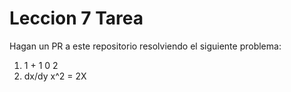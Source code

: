 # Leccion 7 Tarea

Hagan un PR a este repositorio resolviendo el siguiente problema:

1. 1 + 1 0 2
2. dx/dy x^2 = 2X
